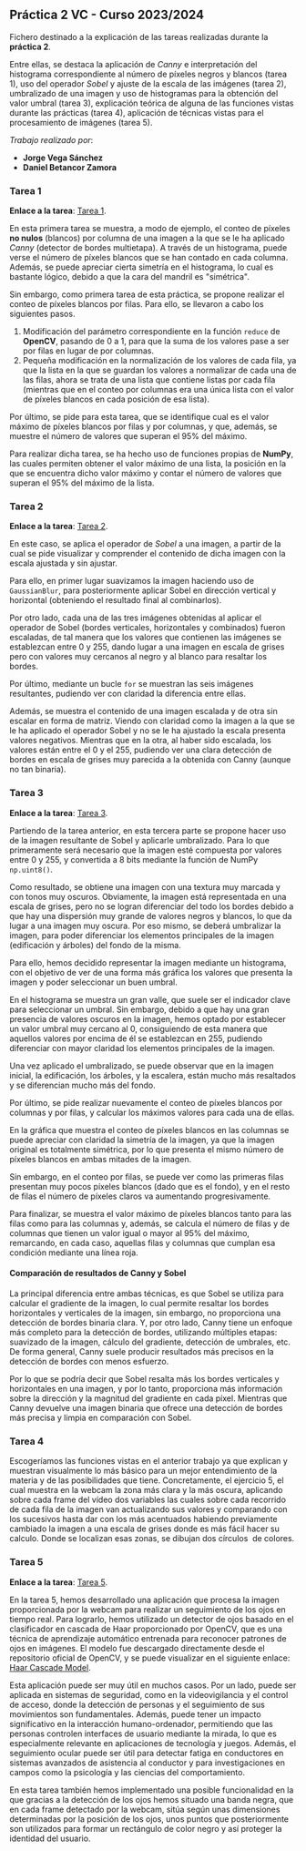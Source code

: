## Práctica 2 VC - Curso 2023/2024

Fichero destinado a la explicación de las tareas realizadas durante la **práctica 2**. 

Entre ellas, se destaca la aplicación de *Canny* e interpretación del histograma correspondiente al número de píxeles negros y blancos (tarea 1), uso del operador *Sobel* y ajuste de la escala de las imágenes (tarea 2), umbralizado de una imagen y uso de histogramas para la obtención del valor umbral (tarea 3), explicación teórica de alguna de las funciones vistas durante las prácticas (tarea 4), aplicación de técnicas vistas para el procesamiento de imágenes (tarea 5).

*Trabajo realizado por*:
- **Jorge Vega Sánchez**
- **Daniel Betancor Zamora**

### Tarea 1

**Enlace a la tarea**: [Tarea 1](Tarea%201.ipynb).

En esta primera tarea se muestra, a modo de ejemplo, el conteo de píxeles **no nulos** (blancos) por columna de una imagen a la que se le ha aplicado *Canny* (detector de bordes multietapa). A través de un histograma, puede verse el número de píxeles blancos que se han contado en cada columna. Además, se puede apreciar cierta simetría en el histograma, lo cual es bastante lógico, debido a que la cara del mandril es "simétrica".

Sin embargo, como primera tarea de esta práctica, se propone realizar el conteo de píxeles blancos por filas. Para ello, se llevaron a cabo los siguientes pasos.

1. Modificación del parámetro correspondiente en la función `reduce` de **OpenCV**, pasando de 0 a 1, para que la suma de los valores pase a ser por filas en lugar de por columnas.
2. Pequeña modificación en la normalización de los valores de cada fila, ya que la lista en la que se guardan los valores a normalizar de cada una de las filas, ahora se trata de una lista que contiene listas por cada fila (mientras que en el conteo por columnas era una única lista con el valor de píxeles blancos en cada posición de esa lista).

Por último, se pide para esta tarea, que se identifique cual es el valor máximo de píxeles blancos por filas y por columnas, y que, además, se muestre el número de valores que superan el 95% del máximo.

Para realizar dicha tarea, se ha hecho uso de funciones propias de **NumPy**, las cuales permiten obtener el valor máximo de una lista, la posición en la que se encuentra dicho valor máximo y contar el número de valores que superan el 95% del máximo de la lista.

### Tarea 2

**Enlace a la tarea**: [Tarea 2](Tarea%202.ipynb).

En este caso, se aplica el operador de *Sobel* a una imagen, a partir de la cual se pide visualizar y comprender el contenido de dicha imagen con la escala ajustada y sin ajustar.

Para ello, en primer lugar suavizamos la imagen haciendo uso de `GaussianBlur`, para posteriormente aplicar Sobel en dirección vertical y horizontal (obteniendo el resultado final al combinarlos).

Por otro lado, cada una de las tres imágenes obtenidas al aplicar el operador de Sobel (bordes verticales, horizontales y combinados) fueron escaladas, de tal manera que los valores que contienen las imágenes se establezcan entre 0 y 255, dando lugar a una imagen en escala de grises pero con valores muy cercanos al negro y al blanco para resaltar los bordes.

Por último, mediante un bucle `for` se muestran las seis imágenes resultantes, pudiendo ver con claridad la diferencia entre ellas.

Además, se muestra el contenido de una imagen escalada y de otra sin escalar en forma de matriz. Viendo con claridad como la imagen a la que se le ha aplicado el operador Sobel y no se le ha ajustado la escala presenta valores negativos. Mientras que en la otra, al haber sido escalada, los valores están entre el 0 y el 255, pudiendo ver una clara detección de bordes en escala de grises muy parecida a la obtenida con Canny (aunque no tan binaria).

### Tarea 3

**Enlace a la tarea**: [Tarea 3](Tarea%203.ipynb).

Partiendo de la tarea anterior, en esta tercera parte se propone hacer uso de la imagen resultante de Sobel y aplicarle umbralizado. Para lo que primeramente será necesario que la imagen esté compuesta por valores entre 0 y 255, y convertida a 8 bits mediante la función de NumPy `np.uint8()`. 

Como resultado, se obtiene una imagen con una textura muy marcada y con tonos muy oscuros. Obviamente, la imagen está representada en una escala de grises, pero no se logran diferenciar del todo los bordes debido a que hay una dispersión muy grande de valores negros y blancos, lo que da lugar a una imagen muy oscura. Por eso mismo, se deberá umbralizar la imagen, para poder diferenciar los elementos principales de la imagen (edificación y árboles) del fondo de la misma.

Para ello, hemos decidido representar la imagen mediante un histograma, con el objetivo de ver de una forma más gráfica los valores que presenta la imagen y poder seleccionar un buen umbral. 

En el histograma se muestra un gran valle, que suele ser el indicador clave para seleccionar un umbral. Sin embargo, debido a que hay una gran presencia de valores oscuros en la imagen, hemos optado por establecer un valor umbral muy cercano al 0, consiguiendo de esta manera que aquellos valores por encima de él se establezcan en 255, pudiendo diferenciar con mayor claridad los elementos principales de la imagen.

Una vez aplicado el umbralizado, se puede observar que en la imagen inicial, la edificación, los árboles, y la escalera, están mucho más resaltados y se diferencian mucho más del fondo.

Por último, se pide realizar nuevamente el conteo de píxeles blancos por columnas y por filas, y calcular los máximos valores para cada una de ellas. 

En la gráfica que muestra el conteo de píxeles blancos en las columnas se puede apreciar con claridad la simetría de la imagen, ya que la imagen original es totalmente simétrica, por lo que presenta el mismo número de píxeles blancos en ambas mitades de la imagen.

Sin embargo, en el conteo por filas, se puede ver como las primeras filas presentan muy pocos píxeles blancos (dado que es el fondo), y en el resto de filas el número de píxeles claros va aumentando progresivamente.

Para finalizar, se muestra el valor máximo de píxeles blancos tanto para las filas como para las columnas y, además, se calcula el número de filas y de columnas que tienen un valor igual o mayor al 95% del máximo, remarcando, en cada caso, aquellas filas y columnas que cumplan esa condición mediante una línea roja.

#### Comparación de resultados de Canny y Sobel

La principal diferencia entre ambas técnicas, es que Sobel se utiliza para calcular el gradiente de la imagen, lo cual permite resaltar los bordes horizontales y verticales de la imagen, sin embargo, no proporciona una detección de bordes binaria clara. Y, por otro lado, Canny tiene un enfoque más completo para la detección de bordes, utilizando múltiples etapas: suavizado de la imagen, cálculo del gradiente, detección de umbrales, etc. De forma general, Canny suele producir resultados más precisos en la detección de bordes con menos esfuerzo.

Por lo que se podría decir que Sobel resalta más los bordes verticales y horizontales en una imagen, y por lo tanto, proporciona más información sobre la dirección y la magnitud del gradiente en cada píxel. Mientras que Canny devuelve una imagen binaria que ofrece una detección de bordes más precisa y limpia en comparación con Sobel.

### Tarea 4

Escogeríamos las funciones vistas en el anterior trabajo ya que explican y muestran visualmente lo más básico para un mejor entendimiento de la materia y de las posibilidades que tiene. Concretamente, el ejercicio 5, el cual muestra en la webcam la zona más clara y la más oscura, aplicando sobre cada frame del vídeo dos variables las cuales sobre cada recorrido de cada fila de la imagen van actualizando sus valores y comparando con los sucesivos hasta dar con los más acentuados habiendo previamente cambiado la imagen a una escala de grises donde es más fácil hacer su calculo. Donde se localizan esas zonas, se dibujan dos círculos  de colores.

### Tarea 5

**Enlace a la tarea**: [Tarea 5](Tarea%205.ipynb).

En la tarea 5, hemos desarrollado una aplicación que procesa la imagen proporcionada por la webcam para realizar un seguimiento de los ojos en tiempo real. Para lograrlo, hemos utilizado un detector de ojos basado en el clasificador en cascada de Haar proporcionado por OpenCV, que es una técnica de aprendizaje automático entrenada para reconocer patrones de ojos en imágenes. El modelo fue descargado directamente desde el repositorio oficial de OpenCV, y se puede visualizar en el siguiente enlace: [Haar Cascade Model](Resources/haarcascade_eye.xml).

Esta aplicación puede ser muy útil en muchos casos. Por un lado, puede ser aplicada en sistemas de seguridad, como en la videovigilancia y el control de acceso, donde la detección de personas y el seguimiento de sus movimientos son fundamentales. Además, puede tener un impacto significativo en la interacción humano-ordenador, permitiendo que las personas controlen interfaces de usuario mediante la mirada, lo que es especialmente relevante en aplicaciones de tecnología y juegos. Además, el seguimiento ocular puede ser útil para detectar fatiga en conductores en sistemas avanzados de asistencia al conductor y para investigaciones en campos como la psicología y las ciencias del comportamiento.

En esta tarea también hemos implementado una posible funcionalidad en la que gracias a la detección de los ojos hemos situado una banda negra, que en cada frame detectado por la webcam, sitúa según unas dimensiones determinadas por la posición de los ojos, unos puntos que posteriormente son utilizados para formar un rectángulo de color negro y así proteger la identidad del usuario.
